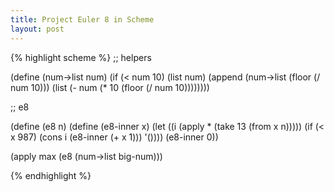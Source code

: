 ```yaml
---
title: Project Euler 8 in Scheme
layout: post
---
```


{% highlight scheme %}
;; helpers


(define (num->list num)
  (if (< num 10)
      (list num)
      (append (num->list (floor (/ num 10)))
              (list (- num (* 10 (floor (/ num 10))))))))

;; e8

(define (e8 n)
  (define (e8-inner x)
    (let ((i (apply * (take 13 (from x n)))))
      (if (< x 987)
          (cons i (e8-inner (+ x 1)))
          '())))
  (e8-inner 0))

(apply max (e8 (num->list big-num)))

{% endhighlight %}